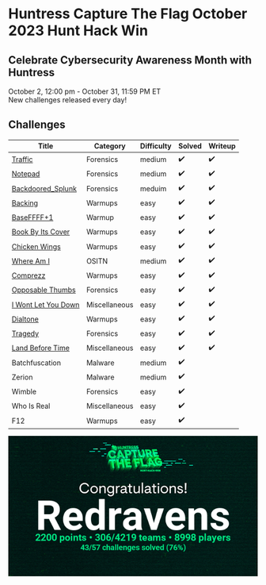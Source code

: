 # Huntress Capture The Flag October 2023 Hunt Hack Win

## Celebrate Cybersecurity Awareness Month with Huntress 

October 2, 12:00 pm - October 31, 11:59 PM ET  
New challenges released every day!

## Challenges

| Title                         | Category  | Difficulty    | Solved            | Writeup             |
| --------------------------    |-----------| ------------- | ----------------- | ------------------- |
| [Traffic](Traffic/readme.md)  | Forensics | medium        | :heavy_check_mark: | :heavy_check_mark: |
| [Notepad](Notepad/readme.md)  | Forensics | medium        | :heavy_check_mark: | :heavy_check_mark: |
| [Backdoored_Splunk](Backdoored_Splunk/readme.md) | Forensics  | meduim |  :heavy_check_mark: | :heavy_check_mark: |
| [Backing](Backing/readme.md)  | Warmups   | easy | :heavy_check_mark: | :heavy_check_mark: |
| [BaseFFFF+1](BaseFFFF+1/readme.md) | Warmup | easy | :heavy_check_mark: | :heavy_check_mark: |
| [Book By Its Cover](Book_By_Its_Cover/readme.md) | Warmups | easy | :heavy_check_mark: | :heavy_check_mark: |
| [Chicken Wings](Chicken_Wings/readme.md) | Warmups | easy |  :heavy_check_mark: | :heavy_check_mark: |
| [Where Am I ](Where_am_I/readme.md) | OSITN | medium | :heavy_check_mark: | :heavy_check_mark: |
| [Comprezz](Comprezz/readme.md) | Warmups | easy | :heavy_check_mark: | :heavy_check_mark: |
| [Opposable Thumbs](OpposableThumbs/readme.md) | Forensics | easy | :heavy_check_mark: | :heavy_check_mark: |
| [I Wont Let You Down](I_Wont_Let_You_Down/readme.md) | Miscellaneous | easy | :heavy_check_mark: | :heavy_check_mark: |
| [Dialtone](Dialtone/readme.md) | Warmups | easy | :heavy_check_mark: | :heavy_check_mark: |
| [Tragedy](Tragedy/readme.md) | Forensics | easy | :heavy_check_mark: | :heavy_check_mark: |
| [Land Before Time](LandBeforeTime/readme.md) | Miscellaneous | easy | :heavy_check_mark: | :heavy_check_mark: |
| Batchfuscation | Malware | medium | :heavy_check_mark: |  |
| Zerion | Malware | medium | :heavy_check_mark: |  |
| Wimble | Forensics | easy | :heavy_check_mark: |  |
| Who Is Real | Miscellaneous | easy | :heavy_check_mark: |  |
| F12 | Warmups | easy | :heavy_check_mark: |  |


 

![Alt text](cert.png)
